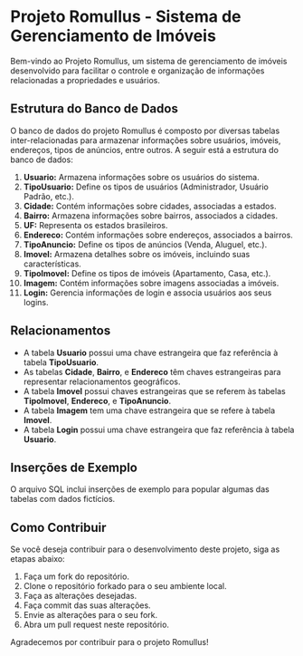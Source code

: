 # Projeto Romullus - Sistema de Gerenciamento de Imóveis

Bem-vindo ao Projeto Romullus, um sistema de gerenciamento de imóveis desenvolvido para facilitar o controle e organização de informações relacionadas a propriedades e usuários.

## Estrutura do Banco de Dados

O banco de dados do projeto Romullus é composto por diversas tabelas inter-relacionadas para armazenar informações sobre usuários, imóveis, endereços, tipos de anúncios, entre outros. A seguir está a estrutura do banco de dados:

1. **Usuario:** Armazena informações sobre os usuários do sistema.
2. **TipoUsuario:** Define os tipos de usuários (Administrador, Usuário Padrão, etc.).
3. **Cidade:** Contém informações sobre cidades, associadas a estados.
4. **Bairro:** Armazena informações sobre bairros, associados a cidades.
5. **UF:** Representa os estados brasileiros.
6. **Endereco:** Contém informações sobre endereços, associados a bairros.
7. **TipoAnuncio:** Define os tipos de anúncios (Venda, Aluguel, etc.).
8. **Imovel:** Armazena detalhes sobre os imóveis, incluindo suas características.
9. **TipoImovel:** Define os tipos de imóveis (Apartamento, Casa, etc.).
10. **Imagem:** Contém informações sobre imagens associadas a imóveis.
11. **Login:** Gerencia informações de login e associa usuários aos seus logins.

## Relacionamentos

- A tabela **Usuario** possui uma chave estrangeira que faz referência à tabela **TipoUsuario**.
- As tabelas **Cidade**, **Bairro**, e **Endereco** têm chaves estrangeiras para representar relacionamentos geográficos.
- A tabela **Imovel** possui chaves estrangeiras que se referem às tabelas **TipoImovel**, **Endereco**, e **TipoAnuncio**.
- A tabela **Imagem** tem uma chave estrangeira que se refere à tabela **Imovel**.
- A tabela **Login** possui uma chave estrangeira que faz referência à tabela **Usuario**.

## Inserções de Exemplo

O arquivo SQL inclui inserções de exemplo para popular algumas das tabelas com dados fictícios.

## Como Contribuir

Se você deseja contribuir para o desenvolvimento deste projeto, siga as etapas abaixo:

1. Faça um fork do repositório.
2. Clone o repositório forkado para o seu ambiente local.
3. Faça as alterações desejadas.
4. Faça commit das suas alterações.
5. Envie as alterações para o seu fork.
6. Abra um pull request neste repositório.

Agradecemos por contribuir para o projeto Romullus!
